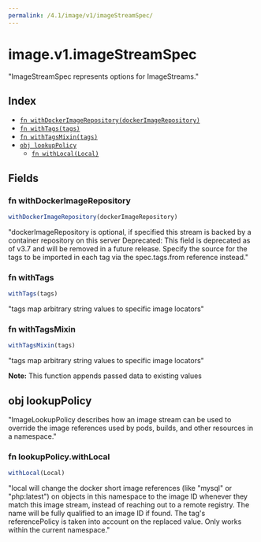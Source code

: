 ```yaml
---
permalink: /4.1/image/v1/imageStreamSpec/
---
```


# image.v1.imageStreamSpec

"ImageStreamSpec represents options for ImageStreams."

## Index

* [`fn withDockerImageRepository(dockerImageRepository)`](#fn-withdockerimagerepository)
* [`fn withTags(tags)`](#fn-withtags)
* [`fn withTagsMixin(tags)`](#fn-withtagsmixin)
* [`obj lookupPolicy`](#obj-lookuppolicy)
  * [`fn withLocal(Local)`](#fn-lookuppolicywithlocal)

## Fields

### fn withDockerImageRepository

```ts
withDockerImageRepository(dockerImageRepository)
```

"dockerImageRepository is optional, if specified this stream is backed by a container repository on this server Deprecated: This field is deprecated as of v3.7 and will be removed in a future release. Specify the source for the tags to be imported in each tag via the spec.tags.from reference instead."

### fn withTags

```ts
withTags(tags)
```

"tags map arbitrary string values to specific image locators"

### fn withTagsMixin

```ts
withTagsMixin(tags)
```

"tags map arbitrary string values to specific image locators"

**Note:** This function appends passed data to existing values

## obj lookupPolicy

"ImageLookupPolicy describes how an image stream can be used to override the image references used by pods, builds, and other resources in a namespace."

### fn lookupPolicy.withLocal

```ts
withLocal(Local)
```

"local will change the docker short image references (like \"mysql\" or \"php:latest\") on objects in this namespace to the image ID whenever they match this image stream, instead of reaching out to a remote registry. The name will be fully qualified to an image ID if found. The tag's referencePolicy is taken into account on the replaced value. Only works within the current namespace."